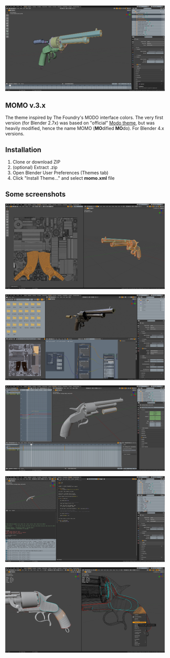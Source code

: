 ![01](images/1.jpg)

## MOMO v.3.x


The theme inspired by The Foundry's MODO interface colors. The very first version (for Blender 2.7x) was based on "official" [Modo theme](https://svn.blender.org/svnroot/bf-extensions/contrib/py/scripts/addons/presets/interface_theme/modo.xml "Modo theme on Blender Wiki"), but was heavily modified, hence the name MOMO (**MO**dified **MO**do). For Blender 4.x versions.

## Installation
1. Clone or download ZIP
2. (optional) Extract .zip
3. Open Blender User Preferences (Themes tab)
4. Click "Install Theme..." and select __momo.xml__ file

## Some screenshots

![02](images/2.jpg)

![03](images/3.jpg)

![04](images/4.jpg)

![05](images/5.jpg)

![05](images/6.jpg)
